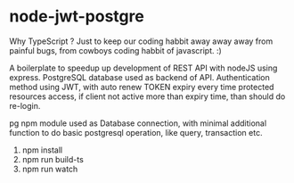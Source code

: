 # node-jwt-postgre

Why TypeScript ?
Just to keep our coding habbit away away away from painful bugs, from cowboys coding habbit of javascript. :)

A boilerplate to speedup up development of REST API with nodeJS using express. PostgreSQL database used as backend of API.
Authentication method using JWT, with auto renew TOKEN expiry every time protected resources access, if client not active more than expiry time, than should do re-login.

pg npm module used as Database connection, with minimal additional function to do basic postgresql operation, like query, transaction etc. 

1. npm install
2. npm run build-ts
3. npm run watch
